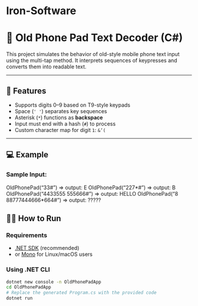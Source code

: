 # Iron-Software
# 📱 Old Phone Pad Text Decoder (C#)

This project simulates the behavior of old-style mobile phone text input using the multi-tap method. It interprets sequences of keypresses and converts them into readable text.

---

## 🔧 Features

- Supports digits 0–9 based on T9-style keypads
- Space (`' '`) separates key sequences
- Asterisk (`*`) functions as **backspace**
- Input must end with a hash (`#`) to process
- Custom character map for digit `1`: `&’(`

---

## 💻 Example

### Sample Input:
OldPhonePad(“33#”) => output: E
OldPhonePad(“227*#”) => output: B
OldPhonePad(“4433555 555666#”) => output: HELLO
OldPhonePad(“8 88777444666*664#”) => output: ?????


## 🧑‍💻 How to Run

### Requirements
- [.NET SDK](https://dotnet.microsoft.com/en-us/download) (recommended)
- or [Mono](https://www.mono-project.com/) for Linux/macOS users

### Using .NET CLI
```bash
dotnet new console -n OldPhonePadApp
cd OldPhonePadApp
# Replace the generated Program.cs with the provided code
dotnet run
